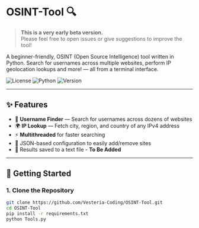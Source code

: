 # OSINT-Tool 🔍

> **This is a very early beta version.**  
> Please feel free to open issues or give suggestions to improve the tool!

A beginner-friendly, OSINT (Open Source Intelligence) tool written in Python. Search for usernames across multiple websites, perform IP geolocation lookups and more! — all from a terminal interface.

![License](https://img.shields.io/github/license/Vesteria-Coding/OSINT-Tool)
![Python](https://img.shields.io/badge/Python-3.10+-blue)
![Version](https://img.shields.io/badge/version-0.1-orange)

---

## ✨ Features

- 🔎 **Username Finder** — Search for usernames across dozens of websites
- 🌍 **IP Lookup** — Fetch city, region, and country of any IPv4 address
- ⚡ **Multithreaded** for faster searching
- 🧠 JSON-based configuration to easily add/remove sites
- 📁 Results saved to a text file - **To Be Added**

---

## 🚀 Getting Started

### 1. Clone the Repository

```bash
git clone https://github.com/Vesteria-Coding/OSINT-Tool.git
cd OSINT-Tool
pip install -r requirements.txt
python Tools.py
